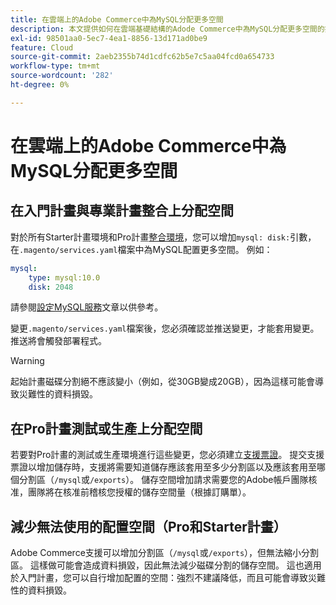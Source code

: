 ```yaml
---
title: 在雲端上的Adobe Commerce中為MySQL分配更多空間
description: 本文提供如何在雲端基礎結構的Adode Commerce中為MySQL分配更多空間的指示。
exl-id: 98501aa0-5ec7-4ea1-8856-13d171ad0be9
feature: Cloud
source-git-commit: 2aeb2355b74d1cdfc62b5e7c5aa04fcd0a654733
workflow-type: tm+mt
source-wordcount: '282'
ht-degree: 0%

---
```


# 在雲端上的Adobe Commerce中為MySQL分配更多空間


## 在入門計畫與專業計畫整合上分配空間

對於所有Starter計畫環境和Pro計畫[整合環境](/help/announcements/adobe-commerce-announcements/integration-environment-enhancement-request-pro-and-starter.md)，您可以增加`mysql: disk:`引數，在`.magento/services.yaml`檔案中為MySQL配置更多空間。 例如：

```yaml
mysql:
    type: mysql:10.0
    disk: 2048
```

請參閱[設定MySQL服務](https://experienceleague.adobe.com/en/docs/commerce-cloud-service/user-guide/configure/service/mysql)文章以供參考。

變更`.magento/services.yaml`檔案後，您必須確認並推送變更，才能套用變更。 推送將會觸發部署程式。

>[!WARNING]
>
>起始計畫磁碟分割絕不應該變小（例如，從30GB變成20GB），因為這樣可能會導致災難性的資料損毀。

## 在Pro計畫測試或生產上分配空間

若要對Pro計畫的測試或生產環境進行這些變更，您必須建立[支援票證](/help/help-center-guide/help-center/magento-help-center-user-guide.md#merchant-not-displayed)。 提交支援票證以增加儲存時，支援將需要知道儲存應該套用至多少分割區以及應該套用至哪個分割區（`/mysql`或`/exports`）。 儲存空間增加請求需要您的Adobe帳戶團隊核准，團隊將在核准前稽核您授權的儲存空間量（根據訂購單）。

## 減少無法使用的配置空間（Pro和Starter計畫）

Adobe Commerce支援可以增加分割區（`/mysql`或`/exports`），但無法縮小分割區。 這樣做可能會造成資料損毀，因此無法減少磁碟分割的儲存空間。
這也適用於入門計畫，您可以自行增加配置的空間：強烈不建議降低，而且可能會導致災難性的資料損毀。
